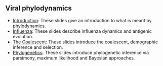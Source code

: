 ## Viral phylodynamics

* [Introduction](http://bedford.io/projects/phylodynamics-lecture/intro.html): These slides give an introduction to what is meant by phylodynamics.
* [Influenza](http://bedford.io/projects/phylodynamics-lecture/flu.html): These slides describe influenza dynamics and antigenic evolution.
* [The Coalescent](http://bedford.io/projects/phylodynamics-lecture/coalescent.html): These slides introduce the coalescent, demographic inference and selection.
* [Phylogenetics](http://bedford.io/projects/phylodynamics-lecture/phylogenetics.html): These slides introduce phylogenetic inference via parsimony, maximum likelihood and Bayesian approaches.
